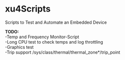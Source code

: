 # xu4Scripts
Scripts to Test and Automate an Embedded Device<br>

<strong>TODO:</strong><br>
-Temp and Frequency Monitor-Script<br>
-Long CPU test to check temps and log throttling<br>
-Graphics test<br>
-Trip support /sys/class/thermal/thermal_zone*/trip_point<br>
